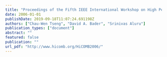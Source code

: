 ```yaml
---
title: "Proceedings of the Fifth IEEE International Workshop on High Performance Computational Biology (HiCOMB 2006), Rhodes Island, Greece, April 2006"
date: 2006-01-01
publishDate: 2019-09-18T11:07:24.691198Z
authors: ["Chau-Wen Tseng", "David A. Bader", "Srinivas Aluru"]
publication_types: ["document"]
abstract: ""
featured: false
publication: ""
url_pdf: "http://www.hicomb.org/HiCOMB2006/"
---
```


